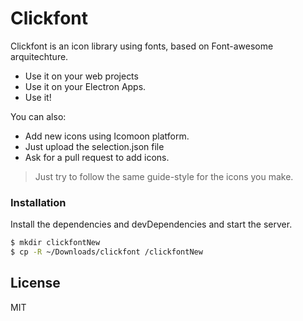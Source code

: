 # Clickfont

Clickfont is an icon library using fonts, based on Font-awesome arquitechture.

  - Use it on your web projects
  - Use it on your Electron Apps.
  - Use it!

You can also:
  - Add new icons using Icomoon platform.
  - Just upload the selection.json file 
  - Ask for a pull request to add icons.
  


> Just try to follow the same guide-style for the icons you make.


### Installation

Install the dependencies and devDependencies and start the server.

```sh
$ mkdir clickfontNew
$ cp -R ~/Downloads/clickfont /clickfontNew
```

License
----

MIT
